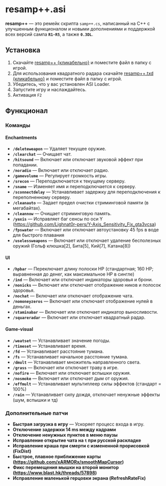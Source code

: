 # resamp++.asi

**resamp++** — это ремейк скрипта `samp++.cs`, написанный на C++ с улучшенным функционалом и новыми дополнениями и поддержкой всех версий сампа **`R1-R5`**, а также **`0.3DL`**.

## Установка

1. Скачайте [resamp++ {кликабельно}](https://github.com/somearchive/resamp_plusplus/blob/main/resamp++.asi?raw=true) и поместите файл в папку с игрой.
2. Для использования квадратного радара скачайте [resamp++.txd {кликабельно}](https://github.com/somearchive/resamp_plusplus/blob/main/resamp++.txd?raw=true) и поместите файл в папку с игрой.
3. Убедитесь, что у вас установлен ASI Loader.  
4. Запустите игру и наслаждайтесь.
5. Активация `F2`

## Функционал

### Команды

#### **Enchantments**
- **`/deleteweapon`** — Удаляет текущее оружие.  
- **`/clearchat`** — Очищает чат.  
- **`/hitsound`** — Включает или отключает звуковой эффект при попадании.  
- **`/noradio`** — Включает или отключает радио.  
- **`/gamevolume`** — Регулирует громкость игры.  
- **`/srecon`** — Переподключается к текущему серверу.  
- **`/sname`** — Изменяет имя и переподключается к серверу.  
- **`/sconnectdelay`** — Устанавливает задержку для переподключения к переполненному серверу.  
- **`/cleanauto`** — Задает предел очистки стриминговой памяти (в мегабайтах).  
- **`/cleannow`** — Очищает стриминговую память.
- **`/yaxis`** — Исправляет баг сенсы по оси Y (https://github.com/Lighnat0r-pers/Y-Axis_Sensitivity_Fix_gta3vcsa)
- **`/fpswater`** — Включает или отключает автоустановку 45 fps в воде для быстрого плавания
- **`/uselessweapons`** — Включает или отключает удаление бесполезных оружий (Гольф клюшка[2], Бита[5], Кий[7], Катана[8])

#### **UI**
- **`/hpbar`** — Переключает длину полоски HP (стандартная; 160 HP; выравненная до денег, как максимальное HP в сингле)
- **`/ind`** — Включает или отключает индикаторы здоровья и брони.  
- **`/nonicks`** — Включает или отключает отображение ников и полосок здоровья.  
- **`/nochat`** — Включает или отключает отображение чата.  
- **`/nomoneyzeros`** — Включает или отключает отображение нулей в деньгах.  
- **`/staminabar`** — Включает или отключает индикатор выносливости.  
- **`/squareradar`** — Включает или отключает квадратный радар.

#### **Game-visual**
- **`/weatset`** — Устанавливает значение погоды.  
- **`/timeset`** — Устанавливает время.  
- **`/fd`** — Устанавливает расстояние тумана.  
- **`/fs`** — Устанавливает начальное расстояние тумана.  
- **`/dmult`** — Устанавливает множитель направленного света.  
- **`/grass`** — Включает или отключает траву в игре.  
- **`/nofire`** — Включает или отключает вспышки оружия.  
- **`/nosmoke`** — Включает или отключает дым от оружия.
- **`/effmult`** — Устанавливает мультиплеер силы эффектов (стандарт = 100%)
- **`/rain`** — Устанавливает силу дождя, отключает ненужные эффекты (шум, вспышки и тд)

### Дополнительные патчи
- **Быстрая загрузка в игру** — Ускоряет процесс входа в игру.  
- **Отключение задержки 14 ms между кадрами**  
- **Отключение ненужных пунктов в меню паузы**
- **Исправление открытие чата на `t` при русской раскладке**
- **Исправление краша при смерти с измененной прорисовкой (FixDist)**
- **Быстрое, плавное приближение карты (https://github.com/xARMORx/smoothMapCursor)**
- **Фикс перемещения мышки на второй монитор (https://www.blast.hk/threads/57898)**
- **Исправление маленькой герцовки экрана (RefreshRateFix)**




